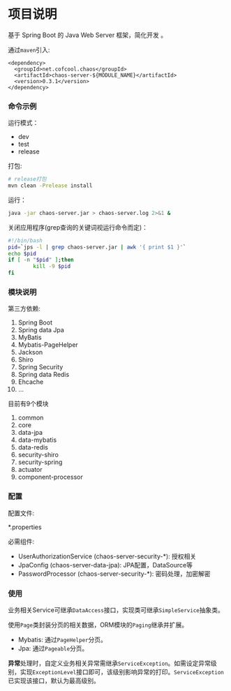# 项目说明

基于 Spring Boot 的 Java Web Server 框架，简化开发 。


通过`maven`引入:

```
<dependency>
  <groupId>net.cofcool.chaos</groupId>
  <artifactId>chaos-server-${MODULE_NAME}</artifactId>
  <version>0.3.1</version>
</dependency>
```

### 命令示例

运行模式：

* dev
* test
* release

打包:

```sh
# release打包
mvn clean -Prelease install
```

运行：
```sh
java -jar chaos-server.jar > chaos-server.log 2>&1 &
```

关闭应用程序(grep查询的关键词视运行命令而定)：

```sh
#!/bin/bash
pid=`jps -l | grep chaos-server.jar | awk '{ print $1 }'`
echo $pid
if [ -n "$pid" ];then
        kill -9 $pid
fi
```

### 模块说明

第三方依赖:

1. Spring Boot
2. Spring data Jpa
3. MyBatis
4. Mybatis-PageHelper
5. Jackson
7. Shiro
8. Spring Security
9. Spring data Redis
10. Ehcache
10. ...


目前有9个模块

1. common
2. core
3. data-jpa
4. data-mybatis
5. data-redis
6. security-shiro
7. security-spring
8. actuator
9. component-processor

### 配置 

配置文件:
 
*.properties

必需组件:

* UserAuthorizationService (chaos-server-security-*): 授权相关
* JpaConfig (chaos-server-data-jpa): JPA配置，DataSource等
* PasswordProcessor (chaos-server-security-*): 密码处理，加密解密

### 使用

业务相关Service可继承`DataAccess`接口，实现类可继承`SimpleService`抽象类。


使用`Page`类封装分页的相关数据，ORM模块的`Paging`继承并扩展。

* Mybatis: 通过`PageHelper`分页。
* Jpa: 通过`Pageable`分页。

**异常**处理时，自定义业务相关异常需继承`ServiceException`。如需设定异常级别，实现`ExceptionLevel`接口即可，该级别影响异常的打印。`ServiceException`已实现该接口，默认为最高级别。


